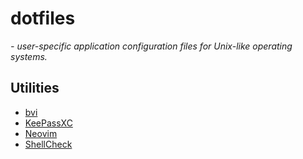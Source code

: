 # dotfiles

*- user-specific application configuration files for Unix-like operating systems.*

## Utilities

- [bvi](https://bvi.sourceforge.net/)
- [KeePassXC](https://github.com/keepassxreboot/keepassxc/)
- [Neovim](https://github.com/neovim/neovim/)
- [ShellCheck](https://github.com/koalaman/shellcheck/)
